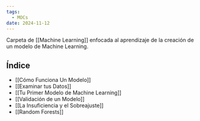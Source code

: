 ```yaml
---
tags:
  - MOCs
date: 2024-11-12
---
```

Carpeta de [[Machine Learning]] enfocada al aprendizaje de la creación de un modelo de Machine Learning.

## Índice

- [[Cómo Funciona Un Modelo]]
- [[Examinar tus Datos]]
- [[Tu Primer Modelo de Machine Learning]]
- [[Validación de un Modelo]]
- [[La Insuficiencia y el Sobreajuste]]
- [[Random Forests]]
